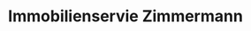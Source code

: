 ---
title: "Immobilienservie Zimmermann"
url: /hamburg/immobilienservie-zimmermann/
shop: Immobilien
---